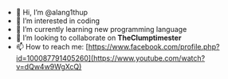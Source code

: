 - 👋 Hi, I’m @alang1thup
- 👀 I’m interested in coding
- 🌱 I’m currently learning new programming language
- 💞️ I’m looking to collaborate on **TheClumptimester**
- 📫 How to reach me: [https://www.facebook.com/profile.php?id=100087791405260](https://www.youtube.com/watch?v=dQw4w9WgXcQ)

<!---
alang1thup/alang1thup is a ✨ special ✨ repository because its `README.md` (this file) appears on your GitHub profile.
You can click the Preview link to take a look at your changes.
--->
